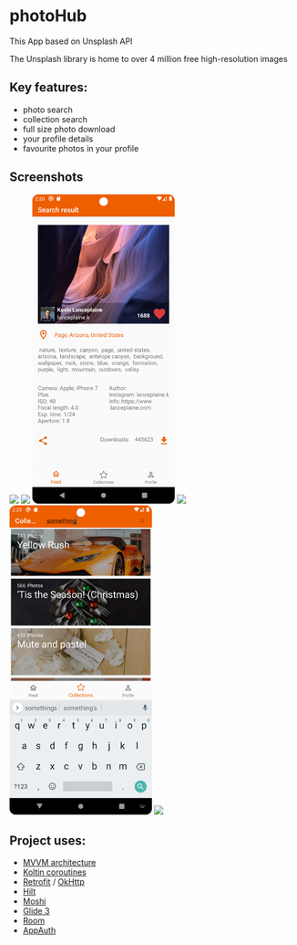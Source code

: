 # photoHub

This App based on Unsplash API

The Unsplash library is home to over 4 million free high-resolution images
## Key features:
- photo search
- collection search
- full size photo download
- your profile details
- favourite photos in your profile

## Screenshots
<img src="/screenshots/Feed.png" width="250"/>  <img src="/screenshots/collections.png" width="250"/>  <img src="/screenshots/p_details.png" width="250"/>
<img src="/screenshots/profile.png" width="250"/>  <img src="/screenshots/search.png" width="250"/>  <img src="/screenshots/found.png" width="250"/>



## Project uses:
- [MVVM architecture]()
- [Koltin coroutines]()
- [Retrofit](http://square.github.io/retrofit/) / [OkHttp](http://square.github.io/okhttp/)
- [Hilt](https://dagger.dev/hilt/)
- [Moshi](https://github.com/square/moshi)
- [Glide 3](https://github.com/bumptech/glide)
- [Room]()
- [AppAuth](https://github.com/openid/AppAuth-Android)